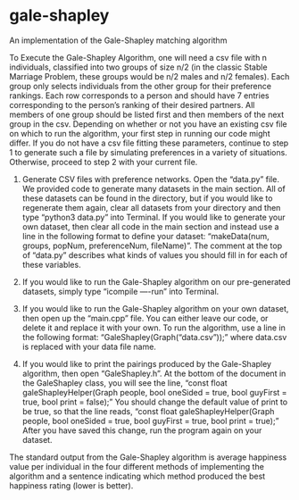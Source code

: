 gale-shapley
============

An implementation of the Gale-Shapley matching algorithm

To Execute the Gale-Shapley Algorithm, one will need a csv file with n individuals, classified into two groups of size n/2 (in the classic Stable Marriage Problem, these groups would be n/2 males and n/2 females). Each group only selects individuals from the other group for their preference rankings. Each row corresponds to a person and should have 7 entries corresponding to the person’s ranking of their desired partners. All members of one group should be listed first and then members of the next group in the csv. Depending on whether or not you have an existing csv file on which to run the algorithm, your first step in running our code might differ. If you do not have a csv file fitting these parameters, continue to step 1 to generate such a file by simulating preferences in a variety of situations. Otherwise, proceed to step 2 with your current file.

1. Generate CSV files with preference networks. Open the “data.py” file. We provided code to generate many datasets in the main section. All of these datasets can be found in the directory, but if you would like to regenerate them again, clear all datasets from your directory and then type “python3 data.py” into Terminal. If you would like to generate your own dataset, then clear all code in the main section and instead use a line in the following format to define your dataset: “makeData(num, groups, popNum, preferenceNum, fileName)”. The comment at the top of “data.py” describes what kinds of values you should fill in for each of these variables.

2. If you would like to run the Gale-Shapley algorithm on our pre-generated datasets, simply type “icompile —-run” into Terminal. 

3. If you would like to run the Gale-Shapley algorithm on your own dataset, then open up the “main.cpp” file. You can either leave our code, or delete it and replace it with your own. To run the algorithm, use a line in the following format: “GaleShapley(Graph(“data.csv”));” where data.csv is replaced with your data file name.

4. If you would like to print the pairings produced by the Gale-Shapley algorithm, then open “GaleShapley.h”. At the bottom of the document in the GaleShapley class, you will see  the line, 
“const float galeShapleyHelper(Graph people, bool oneSided = true, bool guyFirst = true, bool print = false);”
You should change the default value of print to be true, so that the line reads, 
“const float galeShapleyHelper(Graph people, bool oneSided = true, bool guyFirst = true, bool print = true);”
After you have saved this change, run the program again on your dataset.

The standard output from the Gale-Shapley algorithm is average happiness value per individual in the four different methods of implementing the algorithm and a sentence indicating which method produced the best happiness rating (lower is better).
